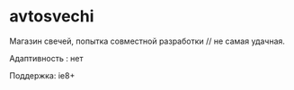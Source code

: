 # avtosvechi
Магазин свечей, попытка совместной разработки // не самая удачная.

Адаптивность : нет

Поддержка: ie8+
